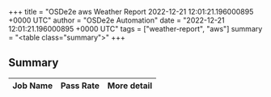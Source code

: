 +++
title = "OSDe2e aws Weather Report 2022-12-21 12:01:21.196000895 +0000 UTC"
author = "OSDe2e Automation"
date = "2022-12-21 12:01:21.196000895 +0000 UTC"
tags = ["weather-report", "aws"]
summary = "<table class=\"summary\"></table>"
+++
## Summary

| Job Name | Pass Rate | More detail |
|----------|-----------|-------------|




